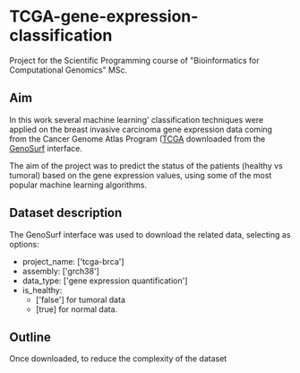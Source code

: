 # TCGA-gene-expression-classification

Project for the Scientific Programming course of "Bioinformatics for Computational Genomics" MSc.

## Aim 
In this work several machine learning' classification techniques were applied on the breast invasive carcinoma gene expression data coming from the Cancer Genome Atlas Program ([TCGA](https://www.cancer.gov/ccg/research/genome-sequencing/tcga) downloaded from the [GenoSurf](http://geco.deib.polimi.it/genosurf/) interface.

The aim of the project was to predict the status of the patients (healthy vs tumoral) based on the gene expression values, using some of the most popular machine learning algorithms. 


## Dataset description
The GenoSurf interface was used to download the related data, selecting as options:

* project_name: ['tcga-brca']
* assembly: ['grch38']
* data_type: ['gene expression quantification']
* is_healthy:
  - ['false'] for tumoral data
  - [true] for normal data.
 
## Outline 
Once downloaded, to reduce the complexity of the dataset 

